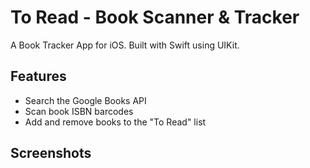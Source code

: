# To Read - Book Scanner & Tracker

A Book Tracker App for iOS. Built with Swift using UIKit.

## Features

- Search the Google Books API
- Scan book ISBN barcodes
- Add and remove books to the "To Read" list

## Screenshots
